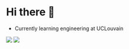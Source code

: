 # Hi there 👋

* Currently learning engineering at UCLouvain

<img src="https://github-readme-stats.vercel.app/api?username=beMang&show_icons=true&theme=dark">

<img src="https://github-readme-stats.vercel.app/api/top-langs?username=beMang&theme=dark">
